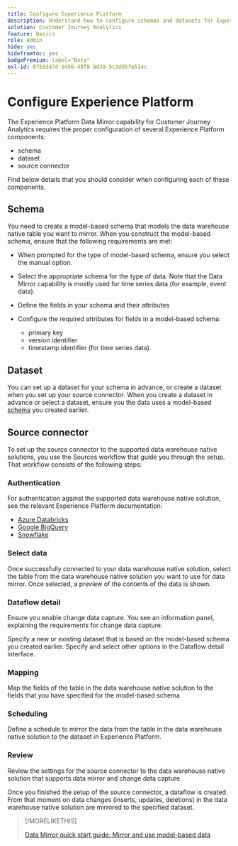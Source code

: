 ```yaml
---
title: Configure Experience Platform
description: Understand how to configure schemas and datasets for Experience Platform Data Mirror for Customer Journey Analytics
solution: Customer Journey Analytics
feature: Basics
role: Admin
hide: yes
hidefromtoc: yes
badgePremium: label="Beta"
exl-id: 87593d7d-9456-48f8-8d39-5c3d95fe51ec
---
```

# Configure Experience Platform

The Experience Platform Data Mirror capability for Customer Journey Analytics requires the proper configuration of several Experience Platform components:

* schema
* dataset
* source connector

Find below details that you should consider when configuring each of these components.

## Schema

You need to create a model-based schema that models the data warehouse native table you want to mirror. When you construct the model-based schema, ensure that the following requirements are met:

* When prompted for the type of model-based schema, ensure you select the manual option.
* Select the appropriate schema for the type of data. Note that the Data Mirror capability is mostly used for time series data (for example, event data).
  
* Define the fields in your schema and their attributes
* Configure the required attributes for fields in a model-based schema: 
 
  * primary key 
  * version identifier 
  * timestamp identifier (for time series data).

## Dataset

You can set up a dataset for your schema in advance, or create a dataset when you set up your source connector. 
When you create a dataset in advance or select a dataset, ensure you the data uses a model-based [schema](#schema) you created earlier.


## Source connector

To set up the source connector to the supported data warehouse native solutions, you use the Sources workflow that guide you through the setup. That workflow consists of the following steps:

### Authentication

For authentication against the supported data warehouse native solution, see the relevant Experience Platform documentation:

* [Azure Databricks](https://experienceleague.adobe.com/en/docs/experience-platform/sources/connectors/databases/databricks)
* [Google BigQuery](https://experienceleague.adobe.com/en/docs/experience-platform/sources/connectors/databases/bigquery)
* [Snowflake](https://experienceleague.adobe.com/en/docs/experience-platform/sources/connectors/databases/snowflake)


### Select data

Once successfully connected to your data warehouse native solution, select the table from the data warehouse native solution you want to use for data mirror. Once selected, a preview of the contents of the data is shown.


### Dataflow detail

Ensure you enable change data capture. You see an information panel, explaining the requirements for change data capture.

Specify a new or existing dataset that is based on the model-based schema you created earlier. Specify and select other options in the Dataflow detail interface.


### Mapping

Map the fields of the table in the data warehouse native solution to the fields that you have specified for the model-based schema.


### Scheduling

Define a schedule to mirror the data from the table in the data warehouse native solution to the dataset in Experience Platform.


### Review

Review the settings for the source connector to the data warehouse native solution that supports data mirror and change data capture.


Once you finished the setup of the source connector, a dataflow is created. From that moment on data changes (inserts, updates, deletions) in the data warehouse native solution are mirrored to the specified dataset.


>[!MORELIKETHIS]
>
>[Data Mirror quick start guide: Mirror and use model-based data](data-mirror.md)
>
